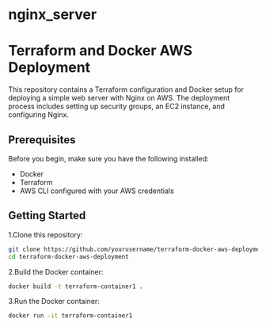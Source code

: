# nginx_server
# Terraform and Docker AWS Deployment

This repository contains a Terraform configuration and Docker setup for deploying a simple web server with Nginx on AWS. The deployment process includes setting up security groups, an EC2 instance, and configuring Nginx.

## Prerequisites

Before you begin, make sure you have the following installed:

- Docker
- Terraform
- AWS CLI configured with your AWS credentials

## Getting Started

1.Clone this repository:

```bash
git clone https://github.com/yourusername/terraform-docker-aws-deployment.git
cd terraform-docker-aws-deployment
```

2.Build the Docker container:

```bash
docker build -t terraform-container1 .
```
3.Run the Docker container:

```bash
docker run -it terraform-container1
```
